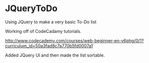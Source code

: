 JQueryToDo
==========

Using JQuery to make a very basic To-Do list

Working off of CodeCadamy tutorials.

http://www.codecademy.com/courses/web-beginner-en-v6phg/0/1?curriculum_id=50a3fad8c7a770b5fd0007a1

Added JQuery UI and then made the list sortable.
